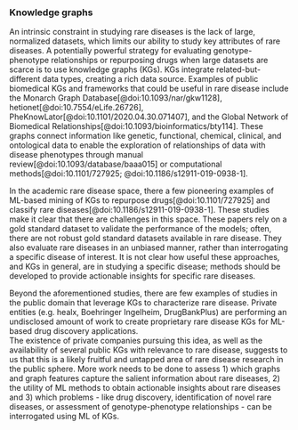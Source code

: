 ### Knowledge graphs 
An intrinsic constraint in studying rare diseases is the lack of large, normalized datasets, which limits our ability to study key attributes of rare diseases. 
A potentially powerful strategy for evaluating genotype-phenotype relationships or repurposing drugs when large datasets are scarce is to use knowledge graphs (KGs).
KGs integrate related-but-different data types, creating a rich data source. 
Examples of public biomedical KGs and frameworks that could be useful in rare disease include the Monarch Graph Database[@doi:10.1093/nar/gkw1128], hetionet[@doi:10.7554/eLife.26726], PheKnowLator[@doi:10.1101/2020.04.30.071407], and the Global Network of Biomedical Relationships[@doi:10.1093/bioinformatics/bty114]. 
These graphs connect information like genetic, functional, chemical, clinical, and ontological data to enable the exploration of relationships of data with disease phenotypes through manual review[@doi:10.1093/database/baaa015] or computational methods[@doi:10.1101/727925; @doi:10.1186/s12911-019-0938-1]. 

In the academic rare disease space, there a few pioneering examples of ML-based mining of KGs to repurpose drugs[@doi:10.1101/727925] and classify rare diseases[@doi:10.1186/s12911-019-0938-1].
These studies make it clear that there are challenges in this space.
These papers rely on a gold standard dataset to validate the performance of the models; often, there are not robust gold standard datasets available in rare disease.
They also evaluate rare diseases in an unbiased manner, rather than interrogating a specific disease of interest.
It is not clear how useful these approaches, and KGs in general, are in studying a specific disease; methods should be developed to provide actionable insights for specific rare diseases. 

Beyond the aforementioned studies, there are few examples of studies in the public domain that leverage KGs to characterize rare disease. 
Private entities (e.g. healx, Boehringer Ingelheim, DrugBankPlus) are performing an undisclosed amount of work to create proprietary rare disease KGs for ML-based drug discovery applications.  
The existence of private companies pursuing this idea, as well as the availability of several public KGs with relevance to rare disease, suggests to us that this is a likely fruitful and untapped area of rare disease research in the public sphere. 
More work needs to be done to assess 1) which graphs and graph features capture the salient information about rare diseases, 2) the utility of ML methods to obtain actionable insights about rare diseases and 3) which problems - like drug discovery, identification of novel rare diseases, or assessment of genotype-phenotype relationships - can be interrogated using ML of KGs.
